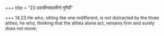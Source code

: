 +++
title = "23 उदासीनवदासीनो गुणैर्यो"

+++
14.23 He who, sitting like one indifferent, is not distracted by the
three alities; he who, thinking that the alities alone act, remains firm
and surely does not move;

